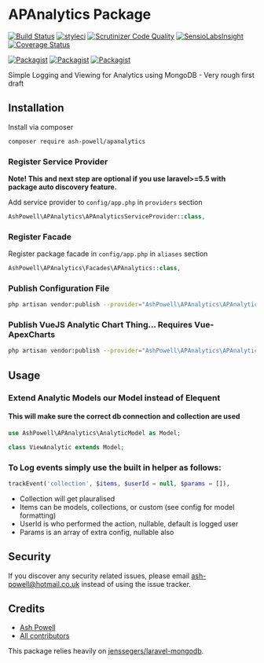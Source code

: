 # APAnalytics Package

[![Build Status](https://travis-ci.org/AshPowell/APAnalytics.svg?branch=master)](https://travis-ci.org/AshPowell/APAnalytics)
[![styleci](https://styleci.io/repos/165663557/shield)](https://styleci.io/repos/165663557)
[![Scrutinizer Code Quality](https://scrutinizer-ci.com/g/AshPowell/APAnalytics/badges/quality-score.png?b=master)](https://scrutinizer-ci.com/g/AshPowell/APAnalytics/?branch=master)
[![SensioLabsInsight](https://insight.sensiolabs.com/projects/CHANGEME/mini.png)](https://insight.sensiolabs.com/projects/CHANGEME)
[![Coverage Status](https://coveralls.io/repos/github/ash-powell/apanalytics/badge.svg?branch=master)](https://coveralls.io/github/ash-powell/apanalytics?branch=master)

[![Packagist](https://img.shields.io/packagist/v/ash-powell/apanalytics.svg)](https://packagist.org/packages/ash-powell/apanalytics)
[![Packagist](https://poser.pugx.org/ash-powell/apanalytics/d/total.svg)](https://packagist.org/packages/ash-powell/apanalytics)
[![Packagist](https://img.shields.io/packagist/l/ash-powell/apanalytics.svg)](https://packagist.org/packages/ash-powell/apanalytics)

Simple Logging and Viewing for Analytics using MongoDB - Very rough first draft

## Installation

Install via composer
```bash
composer require ash-powell/apanalytics
```

### Register Service Provider

**Note! This and next step are optional if you use laravel>=5.5 with package
auto discovery feature.**

Add service provider to `config/app.php` in `providers` section
```php
AshPowell\APAnalytics\APAnalyticsServiceProvider::class,
```

### Register Facade

Register package facade in `config/app.php` in `aliases` section
```php
AshPowell\APAnalytics\Facades\APAnalytics::class,
```

### Publish Configuration File

```bash
php artisan vendor:publish --provider="AshPowell\APAnalytics\APAnalyticsServiceProvider" --tag="config"
```

### Publish VueJS Analytic Chart Thing... Requires Vue-ApexCharts

```bash
php artisan vendor:publish --provider="AshPowell\APAnalytics\APAnalyticsServiceProvider" --tag="views"
```

## Usage

### Extend Analytic Models our Model instead of Elequent
#### This will make sure the correct db connection and collection are used
```php
use AshPowell\APAnalytics\AnalyticModel as Model;

class ViewAnalytic extends Model;
```

### To Log events simply use the built in helper as follows:
```php
trackEvent('collection', $items, $userId = null, $params = []),
```
- Collection will get plauralised
- Items can be models, collections, or custom (see config for model formatting)
- UserId is who performed the action, nullable, default is logged user
- Params is an array of extra config, nullable also

## Security

If you discover any security related issues, please email ash-powell@hotmail.co.uk
instead of using the issue tracker.

## Credits

- [Ash Powell](https://github.com/ash-powell/apanalytics)
- [All contributors](https://github.com/ash-powell/apanalytics/graphs/contributors)

This package relies heavily on
[jenssegers/laravel-mongodb](https://github.com/jenssegers/laravel-mongodb).
